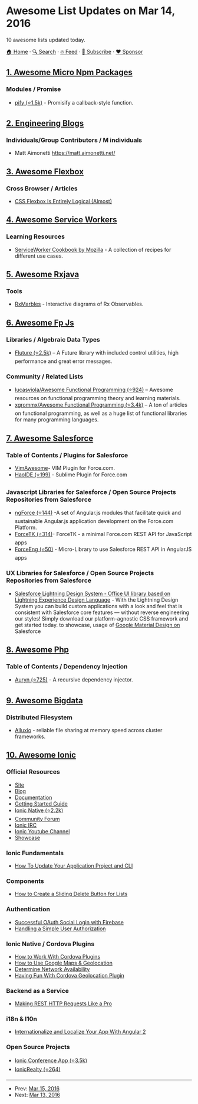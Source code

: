 # Awesome List Updates on Mar 14, 2016

10 awesome lists updated today.

[🏠 Home](/README.md) · [🔍 Search](https://www.trackawesomelist.com/search/) · [🔥 Feed](https://www.trackawesomelist.com/rss.xml) · [📮 Subscribe](https://trackawesomelist.us17.list-manage.com/subscribe?u=d2f0117aa829c83a63ec63c2f&id=36a103854c) · [❤️  Sponsor](https://github.com/sponsors/theowenyoung)



## [1. Awesome Micro Npm Packages](/content/parro-it/awesome-micro-npm-packages/README.md)

### Modules / Promise

*   [pify (⭐1.5k)](https://github.com/sindresorhus/pify) - Promisify a callback-style function.

## [2. Engineering Blogs](/content/kilimchoi/engineering-blogs/README.md)

### Individuals/Group Contributors / M individuals

*   Matt Aimonetti <https://matt.aimonetti.net/>

## [3. Awesome Flexbox](/content/afonsopacifer/awesome-flexbox/README.md)

### Cross Browser / Articles

*   [CSS Flexbox Is Entirely Logical (Almost)](https://paulrobertlloyd.com/2016/03/logical_flexbox)

## [4. Awesome Service Workers](/content/TalAter/awesome-service-workers/README.md)

### Learning Resources

*   [ServiceWorker Cookbook by Mozilla](https://serviceworke.rs/) - A collection of recipes for different use cases.

## [5. Awesome Rxjava](/content/eleventigers/awesome-rxjava/README.md)

### Tools

*   [RxMarbles](http://rxmarbles.com/) - Interactive diagrams of Rx Observables.

## [6. Awesome Fp Js](/content/stoeffel/awesome-fp-js/README.md)

### Libraries / Algebraic Data Types

*   [Fluture (⭐2.5k)](https://github.com/Avaq/Fluture) – A Future library with included control utilities, high performance and great error messages.

### Community / Related Lists

*   [lucasviola/Awesome Functional Programming (⭐924)](https://github.com/lucasviola/awesome-functional-programming) – Awesome resources on functional programming theory and learning materials.
*   [xgrommx/Awesome Functional Programming (⭐3.4k)](https://github.com/xgrommx/awesome-functional-programming) – A ton of articles on functional programming, as well as a huge list of functional libraries for many programming languages.

## [7. Awesome Salesforce](/content/mailtoharshit/awesome-salesforce/README.md)

### Table of Contents / Plugins for Salesforce

*   [VimAwesome](http://vimawesome.com/plugin/vim-force-com)- VIM Plugin for Force.com.
*   [HaoIDE (⭐199)](https://github.com/xjsender/haoide) - Sublime Plugin for Force.com

### Javascript Libraries for Salesforce / Open Source Projects Repositories from Salesforce

*   [ngForce (⭐144)](https://github.com/noeticpenguin/ngForce) -A set of Angular.js modules that facilitate quick and sustainable Angular.js application development on the Force.com Platform.
*   [ForceTK (⭐314)](https://github.com/developerforce/Force.com-JavaScript-REST-Toolkit)- ForceTK - a minimal Force.com REST API for JavaScript apps
*   [ForceEng (⭐50)](https://github.com/ccoenraets/forceng) - Micro-Library to use Salesforce REST API in AngularJS apps

### UX Libraries for Salesforce / Open Source Projects Repositories from Salesforce

*   [Salesforce Lightning Design System - Office UI library based on Lightning Experience Design Language](http://www.lightningdesignsystem.com/) - With the Lightning Design System you can build custom applications with a look and feel that is consistent with Salesforce core features — without reverse engineering our styles! Simply download our platform-agnostic CSS framework and get started today.
    to showcase, usage of [Google Material Design on](http://www.getmdl.io) Salesforce

## [8. Awesome Php](/content/ziadoz/awesome-php/README.md)

### Table of Contents / Dependency Injection

*   [Auryn (⭐725)](https://github.com/rdlowrey/Auryn) - A recursive dependency injector.

## [9. Awesome Bigdata](/content/newTendermint/awesome-bigdata/README.md)

### Distributed Filesystem

*   [Alluxio](http://www.alluxio.org/) - reliable file sharing at memory speed across cluster frameworks.

## [10. Awesome Ionic](/content/candelibas/awesome-ionic/README.md)

### Official Resources

*   [Site](http://ionicframework.com/)
*   [Blog](http://blog.ionic.io/)
*   [Documentation](http://ionicframework.com/docs/v2/)
*   [Getting Started Guide](http://ionicframework.com/docs/v2/getting-started/)
*   [Ionic Native (⭐2.2k)](https://github.com/driftyco/ionic-native/)
*   [Community Forum](http://forum.ionicframework.com/)
*   [Ionic IRC](http://webchat.freenode.net/?randomnick=1\&channels=%23ionic\&uio=d4)
*   [Ionic Youtube Channel](https://www.youtube.com/channel/UChYheBnVeCfhCmqZfCUdJQw)
*   [Showcase](http://showcase.ionicframework.com/)

### Ionic Fundamentals

*   [How To Update Your Application Project and CLI](http://www.gajotres.net/ionic-2-how-to-update-your-application-project-and-cli/)

### Components

*   [How to Create a Sliding Delete Button for Lists](http://www.joshmorony.com/ionic-2-how-to-create-a-sliding-delete-button-for-lists/)

### Authentication

*   [Successful OAuth Social Login with Firebase](http://www.gajotres.net/ionic-2-succesfull-oauth-social-login-with-firebase/)
*   [Handling a Simple User Authorization](http://www.gajotres.net/ionic-2-handling-a-simple-user-authorization/)

### Ionic Native / Cordova Plugins

*   [How to Work With Cordova Plugins](http://www.gajotres.net/ionic-2-how-to-use-cordova-plugins/)
*   [How to Use Google Maps & Geolocation ](http://www.joshmorony.com/ionic-2-how-to-use-google-maps-geolocation-video-tutorial/)
*   [Determine Network Availability](https://www.thepolyglotdeveloper.com/2016/01/determine-network-availability-in-an-ionic-2-mobile-app/)
*   [Having Fun With Cordova Geolocation Plugin](http://www.gajotres.net/ionic-2-having-fun-with-cordova-geolocation-plugin/)

### Backend as a Service

*   [Making REST HTTP Requests Like a Pro](http://www.gajotres.net/ionic-2-making-rest-http-requests-like-a-pro/)

### i18n & l10n

*   [Internationalize and Localize Your App With Angular 2](http://www.gajotres.net/ionic-2-internationalize-and-localize-your-app-with-angular-2/)

### Open Source Projects

*   [Ionic Conference App (⭐3.5k)](https://github.com/driftyco/ionic-conference-app)
*   [IonicRealty (⭐264)](https://github.com/ccoenraets/ionic2-realty)

---

- Prev: [Mar 15, 2016](/content/2016/03/15/README.md)
- Next: [Mar 13, 2016](/content/2016/03/13/README.md)